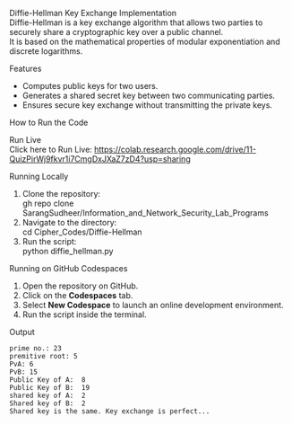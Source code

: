 Diffie-Hellman Key Exchange Implementation  
Diffie-Hellman is a key exchange algorithm that allows two parties to securely share a cryptographic key over a public channel.  
It is based on the mathematical properties of modular exponentiation and discrete logarithms.  

Features  
- Computes public keys for two users.  
- Generates a shared secret key between two communicating parties.  
- Ensures secure key exchange without transmitting the private keys.  

How to Run the Code  

Run Live  
Click here to Run Live: https://colab.research.google.com/drive/11-QuizPirWj9fkvr1i7CmgDxJXaZ7zD4?usp=sharing  

Running Locally  
1. Clone the repository:  
   gh repo clone SarangSudheer/Information_and_Network_Security_Lab_Programs  
2. Navigate to the directory:  
   cd Cipher_Codes/Diffie-Hellman  
3. Run the script:  
   python diffie_hellman.py  

Running on GitHub Codespaces  
1. Open the repository on GitHub.  
2. Click on the **Codespaces** tab.  
3. Select **New Codespace** to launch an online development environment.  
4. Run the script inside the terminal.  

Output  
```
prime no.: 23  
premitive root: 5  
PvA: 6  
PvB: 15  
Public Key of A:  8  
Public Key of B:  19  
shared key of A:  2  
Shared key of B:  2  
Shared key is the same. Key exchange is perfect...
```

